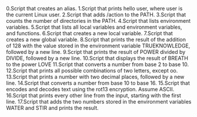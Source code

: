 0.Script that creates an alias.
1.Script that prints hello user, where user is the current Linux user.
2.Script that adds /action to the PATH.
3.Script that counts the number of directories in the PATH.
4.Script that lists environment variables.
5.Script that lists all local variables and environment variables, and functions.
6.Script that creates a new local variable.
7.Script that creates a new global variable.
8.Script that prints the result of the addition of 128 with the value stored in the environment variable TRUEKNOWLEDGE, followed by a new line.
9.Script that prints the result of POWER divided by DIVIDE, followed by a new line.
10.Script that displays the result of BREATH to the power LOVE
11.Script that converts a number from base 2 to base 10.
12.Script that prints all possible combinations of two letters, except oo.
13.Script that prints a number with two decimal places, followed by a new line.
14.Script that converts a number from base 10 to base 16.
15.Script that encodes and decodes text using the rot13 encryption. Assume ASCII.
16.Script that prints every other line from the input, starting with the first line.
17.Script that adds the two numbers stored in the environment variables WATER and STIR and prints the result.